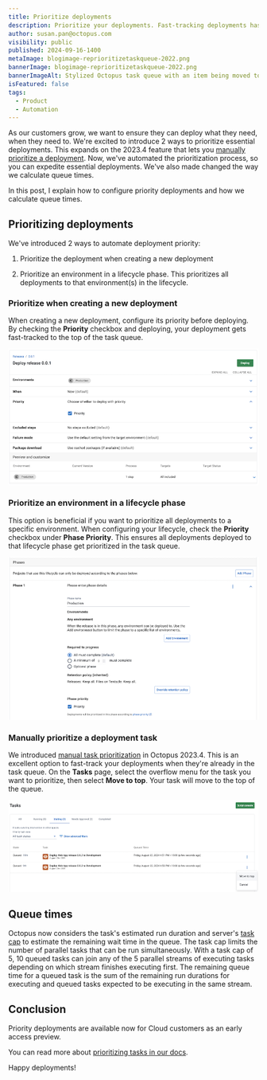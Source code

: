 ```yaml
---
title: Prioritize deployments
description: Prioritize your deployments. Fast-tracking deployments has never been easier. 
author: susan.pan@octopus.com
visibility: public
published: 2024-09-16-1400
metaImage: blogimage-reprioritizetaskqueue-2022.png
bannerImage: blogimage-reprioritizetaskqueue-2022.png
bannerImageAlt: Stylized Octopus task queue with an item being moved to number one position.
isFeatured: false
tags: 
  - Product
  - Automation
---
```


As our customers grow, we want to ensure they can deploy what they need, when they need to. We're excited to introduce 2 ways to prioritize essential deployments. This expands on the 2023.4 feature that lets you [manually prioritize a deployment](https://octopus.com/blog/reprioritize-task-queue). Now, we've automated the prioritization process, so you can expedite essential deployments. We've also made changed the way we calculate queue times. 

In this post, I explain how to configure priority deployments and how we calculate queue times.

## Prioritizing deployments

We've introduced 2 ways to automate deployment priority:

1. Prioritize the deployment when creating a new deployment

2. Prioritize an environment in a lifecycle phase. This prioritizes all deployments to that environment(s) in the lifecycle.

### Prioritize when creating a new deployment

When creating a new deployment, configure its priority before deploying. By checking the **Priority** checkbox and deploying, your deployment gets fast-tracked to the top of the task queue.

![Configure priority when creating a new deployment](priority-deployments-create-deployment.png)

### Prioritize an environment in a lifecycle phase

This option is beneficial if you want to prioritize all deployments to a specific environment. When configuring your lifecycle, check the **Priority** checkbox under **Phase Priority**. This ensures all deployments deployed to that lifecycle phase get prioritized in the task queue.

![Configure priority for an environment in a lifecycle phase](priority-deployments-lifecycle-phase.png)

### Manually prioritize a deployment task

We introduced [manual task prioritization](https://octopus.com/blog/reprioritize-task-queue) in Octopus 2023.4. This is an excellent option to fast-track your deployments when they're already in the task queue. On the **Tasks** page, select the overflow menu for the task you want to prioritize, then select **Move to top**. Your task will move to the top of the queue.

![Fast-track your deployment by manually moving to top](priority-deployments-move-to-top.png)

## Queue times

Octopus now considers the task's estimated run duration and server's [task cap](https://octopus.com/docs/support/increase-the-octopus-server-task-cap) to estimate the remaining wait time in the queue. The task cap limits the number of parallel tasks that can be run simultaneously. With a task cap of 5, 10 queued tasks can join any of the 5 parallel streams of executing tasks depending on which stream finishes executing first. The remaining queue time for a queued task is the sum of the remaining run durations for executing and queued tasks expected to be executing in the same stream.

## Conclusion

Priority deployments are available now for Cloud customers as an early access preview.

You can read more about [prioritizing tasks in our docs](https://octopus.com/docs/tasks/prioritize-tasks).

Happy deployments!